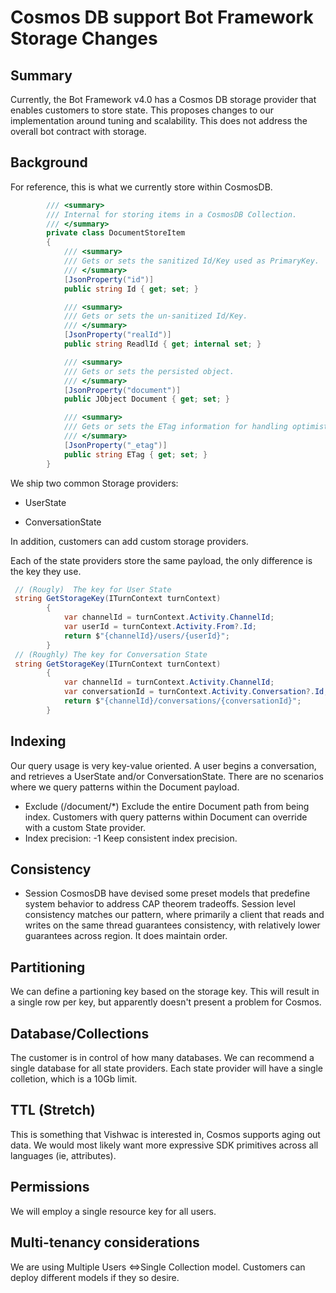 # Cosmos DB support Bot Framework Storage Changes

## Summary
Currently, the Bot Framework v4.0 has a Cosmos DB storage provider that enables customers to store state.  This proposes changes to our implementation around tuning and scalability.  This does not address the overall bot contract with storage. 

## Background
For reference, this is what we currently store within CosmosDB.
```csharp
        /// <summary>
        /// Internal for storing items in a CosmosDB Collection.
        /// </summary>
        private class DocumentStoreItem
        {
            /// <summary>
            /// Gets or sets the sanitized Id/Key used as PrimaryKey.
            /// </summary>
            [JsonProperty("id")]
            public string Id { get; set; }

            /// <summary>
            /// Gets or sets the un-sanitized Id/Key.
            /// </summary>
            [JsonProperty("realId")]
            public string ReadlId { get; internal set; }

            /// <summary>
            /// Gets or sets the persisted object.
            /// </summary>
            [JsonProperty("document")]
            public JObject Document { get; set; }

            /// <summary>
            /// Gets or sets the ETag information for handling optimistic concurrency updates.
            /// </summary>
            [JsonProperty("_etag")]
            public string ETag { get; set; }
        }
```
We ship two common Storage providers:

- UserState

- ConversationState

In addition, customers can add custom storage providers.

Each of the state providers store the same payload, the only difference is the key they use.

```csharp
 // (Rougly)  The key for User State 
 string GetStorageKey(ITurnContext turnContext)
        {
            var channelId = turnContext.Activity.ChannelId;
            var userId = turnContext.Activity.From?.Id;
            return $"{channelId}/users/{userId}";
        }
 // (Roughly) The key for Conversation State
 string GetStorageKey(ITurnContext turnContext)
        {
            var channelId = turnContext.Activity.ChannelId;
            var conversationId = turnContext.Activity.Conversation?.Id;
            return $"{channelId}/conversations/{conversationId}";
        }
```

## Indexing
Our query usage is very key-value oriented.  A user begins a conversation, and retrieves a UserState and/or ConversationState.  There are no scenarios where we query patterns within the Document payload.
- Exclude (/document/*)
Exclude the entire Document path from being index.  Customers with query patterns within Document can override with a custom State provider.
- Index precision: -1
Keep consistent index precision.
## Consistency
- Session
CosmosDB have devised some preset models that predefine system behavior to address CAP theorem tradeoffs.  Session level consistency matches our pattern, where primarily a client that reads and writes on the same thread guarantees consistency, with relatively lower guarantees across region.  It does maintain order.  
## Partitioning
We can define a partioning key based on the storage key.  This will result in a single row per key, but apparently doesn't present a problem for Cosmos.
## Database/Collections
The customer is in control of how many databases.  We can  recommend a single database for all state providers.  Each state provider will have a single colletion, which is a 10Gb limit.
## TTL (Stretch)
This is something that Vishwac is interested in, Cosmos supports aging out data.  We would most likely want more expressive SDK primitives across all languages (ie, attributes).
## Permissions
We will employ a single resource key for all users.
## Multi-tenancy considerations
We are using Multiple Users <=>Single Collection model.  Customers can deploy different models if they so desire.


